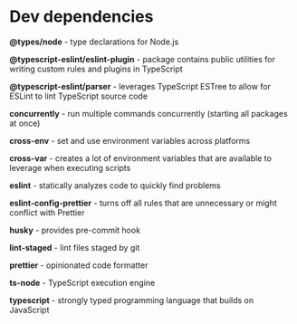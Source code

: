 # Dev dependencies

**@types/node** - type declarations for Node.js

**@typescript-eslint/eslint-plugin** - package contains public utilities for writing custom rules and plugins in TypeScript

**@typescript-eslint/parser** - leverages TypeScript ESTree to allow for ESLint to lint TypeScript source code

**concurrently** - run multiple commands concurrently (starting all packages at once)

**cross-env** - set and use environment variables across platforms

**cross-var** - creates a lot of environment variables that are available to leverage when executing scripts

**eslint** - statically analyzes code to quickly find problems

**eslint-config-prettier** - turns off all rules that are unnecessary or might conflict with Prettier

**husky** - provides pre-commit hook

**lint-staged** - lint files staged by git

**prettier** - opinionated code formatter

**ts-node** - TypeScript execution engine

**typescript** - strongly typed programming language that builds on JavaScript